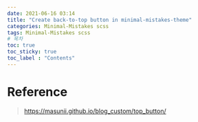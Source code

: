 ```yaml
---
date: 2021-06-16 03:14
title: "Create back-to-top button in minimal-mistakes-theme"
categories: Minimal-Mistakes scss
tags: Minimal-Mistakes scss
# 목차
toc: true  
toc_sticky: true 
toc_label : "Contents"
---
```



# Reference
> <https://masunii.github.io/blog_custom/top_button/>  
